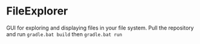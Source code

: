 # FileExplorer

GUI for exploring and displaying files in your file system.
Pull the repository and run `gradle.bat build` then `gradle.bat run`
